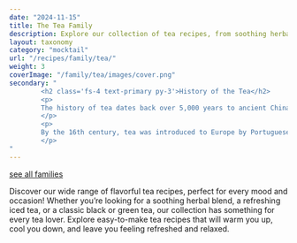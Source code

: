 ```yaml
---
date: "2024-11-15"
title: The Tea Family
description: Explore our collection of tea recipes, from soothing herbal blends to refreshing iced teas and classic favorites. Find the perfect brew for any occasion with easy-to-make tea recipes that will refresh, relax, and delight your senses.
layout: taxonomy
category: "mocktail"
url: "/recipes/family/tea/"
weight: 3
coverImage: "/family/tea/images/cover.png"
secondary: "
        <h2 class='fs-4 text-primary py-3'>History of the Tea</h2>
        <p>
        The history of tea dates back over 5,000 years to ancient China, where it is believed to have been discovered by Emperor Shen Nong in 2737 BCE. Legend says that tea was accidentally created when tea leaves blew into a pot of boiling water. Initially used for medicinal purposes, tea became a popular beverage in China by the Tang Dynasty (618–907 CE). Tea culture spread to Japan, Korea, and other parts of Asia, where it became central to daily life and spiritual practices, especially in Japan’s tea ceremonies.
        </p>
        <p>
        By the 16th century, tea was introduced to Europe by Portuguese and Dutch traders. It quickly became a symbol of wealth and sophistication, particularly in Britain, where the tradition of afternoon tea began in the early 19th century. As European colonial empires expanded, tea plants were cultivated in colonies like India and Sri Lanka, making tea more accessible to the masses. Today, tea is one of the most consumed beverages globally, enjoyed in countless varieties and styles across cultures.
        </p>
"
---
```



<a href="/recipes/mocktails/" class="badge bg-success text-light text-decoration-none">see all families</a> 

Discover our wide range of flavorful tea recipes, perfect for every mood and occasion! Whether you’re looking for a soothing herbal blend, a refreshing iced tea, or a classic black or green tea, our collection has something for every tea lover. Explore easy-to-make tea recipes that will warm you up, cool you down, and leave you feeling refreshed and relaxed.